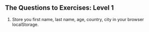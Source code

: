 ## The Questions to Exercises: Level 1

1. Store you first name, last name, age, country, city in your browser localStorage.